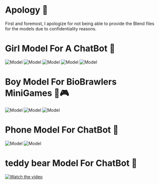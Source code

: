 # Apology 🙏 
First and foremost, I apologize for not being able to provide the Blend files for the models due to confidentiality reasons.
# Girl Model For A ChatBot  👧
![Model](./Imgs/GIRL.png)
![Model](./Imgs/GIRL1.png)
![Model](./Imgs/GIRL2.png)
![Model](./Imgs/GIRL3.png)
![Model](./Imgs/girlvid.png)


# Boy Model For BioBrawlers MiniGames 👦🎮
![Model](./Imgs/boy1.png)
![Model](./Imgs/boy1.png)
![Model](./Imgs/boy2.png)
# Phone Model For ChatBot  📱
![Model](./Imgs/phone.png)
![Model](./Imgs/phone1.png)


# teddy bear Model For ChatBot  🐻
[![Watch the video](https://img.icons8.com/ios/452/play-button.png)](./Imgs/teddybearvid.mp4)

 
